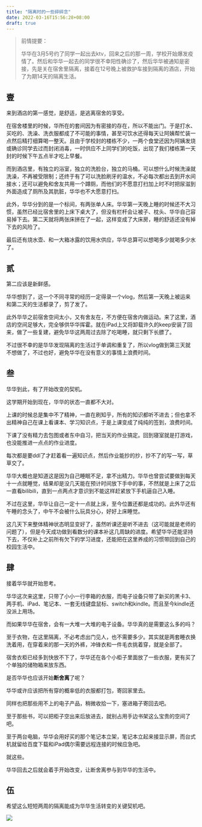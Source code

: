 ```yaml
---
title: "隔离时的一些碎碎念"
date: 2022-03-16T15:56:28+08:00
draft: true
---
```


> 前情提要：
> 
> 华华在3月5号约了同学一起出去ktv，回来之后的那一周，学校开始爆发疫情了。然后和华华一起去的同学很不幸阳性确诊了，然后华华被通知是密接，先是关在宿舍里隔离，接着在12号晚上被救护车接到隔离的酒店，开始了为期14天的隔离生活。

## 壹

来到酒店的第一感觉，是舒适，是逃离宿舍的享受。

在宿舍楼里的时候，华所在的套间因为有密接的存在，所以不能出门。于是打水、买吃的、洗澡、洗衣服都成了不可能的事情，甚至可饮水还得每天让阿姨帮忙装一点然后精打细算喝一整天。且由于学校封的楼栋不少，一两个食堂还因为阿姨发烧或确诊同学去过而封闭消毒，一时供应不上同学们的吃饭，出现了我们楼栋第一天封的时候下午五点半才吃上早餐。

而到酒店里，有独立的浴室，独立的洗脸台，独立的马桶。可以想什么时候洗澡就洗澡，不再被受限制；还终于有了可以洗脸刷牙的温水，不必每次都出去到开水间接水；还可以避免和舍友共用一个蹲厕，而他们的不愿意打扫加上时不时把尿滋到外面造成了厕所及其肮脏，华华也不大愿意打扫。

此外，华华分到的是一个标间，有两张单人床。华华第一天晚上睡的时候还不大习惯，虽然已经比宿舍里的上床下桌大了，但没有栏杆会让被子、枕头、华华自己容易掉下去。第二天就将两张床拼在了一起，这样变成了大床房，睡的舒适还没有掉下去的风险了。

最后还有烧水壶、和一大箱冰露的饮用水供应，华华总算可以想喝多少就喝多少水了。

## 贰

第二应该是新鲜感。

华华想到了，这一个不同寻常的经历一定得录一个vlog，然后第一天晚上被运来和第二天的生活都录了，剪了发了。

此外华华之前宿舍空间太小，又有舍友在，不方便在宿舍内做运动。来了这里，酒店的空间足够大，完全够供华华挥霍。就在iPad上又将卸载许久的keep安装了回来，做了一些复建，避免华华这两周过去除了吃喝睡，就只剩下长膘了。

不过很不幸的是华华发现隔离的生活过于单调和重复了，所以vlog做到第三天就不想做了，不过也好，避免华华在没有意义的事情上浪费时间。

## 叁

华华到此，有了开始改变的契机。

这学期开始到现在，华华的状态一直都不大对。

上课的时候总是集中不了精神，一直在刷知乎，所有的知识都听不进去；但也拿不出精神自己在课上看课本、学习知识点，于是上课变成了纯纯的签到，浪费时间。

下课了没有精力去包图或者东中自习，把当天的作业搞定。回到寝室就是打游戏，也没能推进一点点的作业进度。

每次都是要ddl了才赶着看一遍知识点，然后作业能抄的抄，抄不了的写一写，草草交了。

华华大概也是知道这是因为自己睡眠不足，拿不出精力。华华也曾尝试要做到每天十一点就睡觉，结果却是没几天能在预计时间放下手中的事，不然就是上床了之后一直看bilibili，直到一点两点才意识到不能这样赶紧放下手机逼自己入睡。

不过在这里，华华让自己一定十一点就上床，至今位置还都是成功的。此外华还有午睡的念头了，中午不会被什么玩具分心，好好上床睡觉。

这几天下来整体精神状态明显变好了，虽然听课还是听不进去（这可能就是老师的问题了），但是今天成功做到看数分的课本补这几周缺的进度。希望华华还能坚持下去，不仅补上之前所有欠下的学习进度，还能把在这里养成的习惯带回到自己的校园生活中。

## 肆

接着华华就开始思考。

华华这次来这里，只带了小小一行李箱的衣服，而电子设备只带了新买的黑卡3、两手机、iPad、笔记本、一套无线键盘鼠标、switch和kindle。而且至今kindle还没派上用场。

而如果华华在宿舍，会有一大堆一大堆的电子设备。华华真的是需要这么多的吗？

至于衣物，在这里隔离，不必考虑出门见人，也不需要多少。其实就是两套睡衣换洗着用，在穿着来的那一天的外裤，冲锋衣和一件毛衣挑着穿，就是全部了。

宿舍衣柜已经多到快放不下了，华华还在各个小柜子里面放了一些衣服，更有买了个单独的储物箱来放东西。

是否华华也应该开始**断舍离**了呢？

华华或许应该把所有穿的概率低的衣服都打包，寄回家里去。

同样也把那些用不上的电子产品，稍微收拾一下，塞进箱子寄回去吧。

至于那些书，可以把柜子空出来后放进去，就别占用手边书架这么宝贵的空间了吧。

至于两台电脑，华华会用好买的那个笔记本立架，笔记本立起来接显示屏，而台式机就留给百度下载和iPad偶尔需要远程连接的时候应急吧。

就这些。

华华回去之后就会着手开始改变，让断舍离参与到华华的生活中。

## 伍

希望这么短短两周的隔离能成为华华生活转变的关键契机吧。

![](./desktop.jpg)